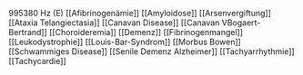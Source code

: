 995380 Hz (E)
[[Afibrinogenämie]]
[[Amyloidose]]
[[Arsenvergiftung]]
[[Ataxia Telangiectasia]]
[[Canavan Disease]]
[[Canavan VBogaert-Bertrand]]
[[Choroideremia]]
[[Demenz]]
[[Fibrinogenmangel]]
[[Leukodystrophie]]
[[Louis-Bar-Syndrom]]
[[Morbus Bowen]]
[[Schwammiges Disease]]
[[Senile Demenz Alzheimer]]
[[Tachyarrhythmie]]
[[Tachycardie]]